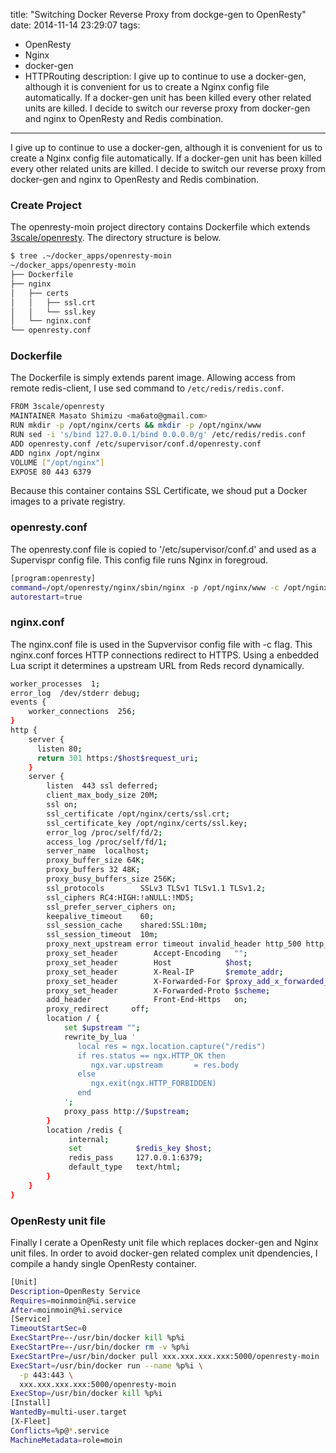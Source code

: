 title: "Switching Docker Reverse Proxy from dockge-gen to OpenResty"
date: 2014-11-14 23:29:07
tags:
 - OpenResty
 - Nginx
 - docker-gen
 - HTTPRouting
description: I give up to continue to use a docker-gen, although it is convenient for us to create a Nginx config file automatically. If a docker-gen unit has been killed every other related units are killed. I decide to switch our reverse proxy from docker-gen and nginx to OpenResty and Redis combination.
---


 I give up to continue to use a docker-gen, although it is convenient for us to create a Nginx config file automatically. If a docker-gen unit has been killed every other related units are killed. I decide to switch our reverse proxy from docker-gen and nginx to OpenResty and Redis combination.

<!-- more -->

### Create Project

The openresty-moin project directory contains Dockerfile which extends [3scale/openresty](https://github.com/3scale/docker-openresty). The directory structure is below.

``` bash
$ tree .~/docker_apps/openresty-moin
~/docker_apps/openresty-moin
├── Dockerfile
├── nginx
│   ├── certs
│   │   ├── ssl.crt
│   │   └── ssl.key
│   └── nginx.conf
└── openresty.conf
```

### Dockerfile

The Dockerfile is simply extends parent image. Allowing access from remote redis-client, I use sed command to  `/etc/redis/redis.conf`.

``` bash Dockerfile
FROM 3scale/openresty
MAINTAINER Masato Shimizu <ma6ato@gmail.com>
RUN mkdir -p /opt/nginx/certs && mkdir -p /opt/nginx/www
RUN sed -i 's/bind 127.0.0.1/bind 0.0.0.0/g' /etc/redis/redis.conf
ADD openresty.conf /etc/supervisor/conf.d/openresty.conf
ADD nginx /opt/nginx
VOLUME ["/opt/nginx"]
EXPOSE 80 443 6379
```

Because this container contains SSL Certificate, we shoud put a Docker images to a private registry.

### openresty.conf

The openresty.conf file is copied to '/etc/supervisor/conf.d' and used as a Supervispr config file. This config file runs Nginx in foregroud.

``` bash openresty.conf
[program:openresty]
command=/opt/openresty/nginx/sbin/nginx -p /opt/nginx/www -c /opt/nginx/nginx.conf -g 'daemon off;'
autorestart=true
```

### nginx.conf

The nginx.conf file is used in the Supvervisor config file with -c flag. This nginx.conf forces HTTP connections redirect to HTTPS. Using a enbedded Lua script it determines a upstream URL from Reds record dynamically.

``` bash nginx.conf
worker_processes  1;
error_log  /dev/stderr debug;
events {
    worker_connections  256;
}
http {
    server {
      listen 80;
      return 301 https:/$host$request_uri;
    }
    server {
        listen  443 ssl deferred;
        client_max_body_size 20M;
        ssl on;
        ssl_certificate /opt/nginx/certs/ssl.crt;
        ssl_certificate_key /opt/nginx/certs/ssl.key;
        error_log /proc/self/fd/2;
        access_log /proc/self/fd/1;
        server_name  localhost;
        proxy_buffer_size 64K;
        proxy_buffers 32 48K;
        proxy_busy_buffers_size 256K;
        ssl_protocols        SSLv3 TLSv1 TLSv1.1 TLSv1.2;
        ssl_ciphers RC4:HIGH:!aNULL:!MD5;
        ssl_prefer_server_ciphers on;
        keepalive_timeout    60;
        ssl_session_cache    shared:SSL:10m;
        ssl_session_timeout  10m;
        proxy_next_upstream error timeout invalid_header http_500 http_502 http_503 http_504;
        proxy_set_header        Accept-Encoding   "";
        proxy_set_header        Host            $host;
        proxy_set_header        X-Real-IP       $remote_addr;
        proxy_set_header        X-Forwarded-For $proxy_add_x_forwarded_for;
        proxy_set_header        X-Forwarded-Proto $scheme;
        add_header              Front-End-Https   on;
        proxy_redirect     off;
        location / {
            set $upstream "";
            rewrite_by_lua '
               local res = ngx.location.capture("/redis")
               if res.status == ngx.HTTP_OK then
                  ngx.var.upstream       = res.body
               else
                  ngx.exit(ngx.HTTP_FORBIDDEN)
               end
            ';
            proxy_pass http://$upstream;
        }
        location /redis {
             internal;
             set            $redis_key $host;
             redis_pass     127.0.0.1:6379;
             default_type   text/html;
        }
    }
}
```

### OpenResty unit file 

Finally I cerate a OpenResty unit file which replaces docker-gen and Nginx unit files.  In order to avoid  docker-gen related complex unit dpendencies, I compile a handy single OpenResty container.

``` bash  openresty-moin@.service
[Unit]
Description=OpenResty Service
Requires=moinmoin@%i.service
After=moinmoin@%i.service
[Service]
TimeoutStartSec=0
ExecStartPre=-/usr/bin/docker kill %p%i
ExecStartPre=-/usr/bin/docker rm -v %p%i
ExecStartPre=/usr/bin/docker pull xxx.xxx.xxx.xxx:5000/openresty-moin
ExecStart=/usr/bin/docker run --name %p%i \
  -p 443:443 \
  xxx.xxx.xxx.xxx:5000/openresty-moin
ExecStop=/usr/bin/docker kill %p%i
[Install]
WantedBy=multi-user.target
[X-Fleet]
Conflicts=%p@*.service
MachineMetadata=role=moin
```


